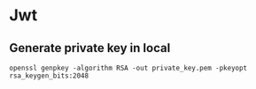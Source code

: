 # Jwt


## Generate private key in local
```
openssl genpkey -algorithm RSA -out private_key.pem -pkeyopt rsa_keygen_bits:2048

```